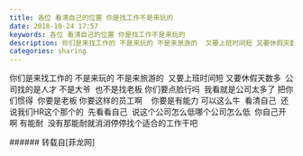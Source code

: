 ```yaml
---
title: 各位 看清自己的位置 你是找工作不是来玩的
date: 2018-10-24 17:57
keywords: 各位 看清自己的位置 你是找工作不是来玩的
description: 你们是来找工作的 不是来玩的 不是来旅游的  又要上班时间短 又要休假天数多  公司找的是人才 不是大爷  也不是找老板 你们要点脸行吗  我看就是公司太多了 把你们惯得  你要是老板 你要这样的员工啊    你要是有能力 可以这么牛  看清自己  还说我们HR这个那个的  先看看自己  说这个公司怎么低哪个公司怎么低  你自己开啊 有能耐  没有那能耐就消消停停找个适合的工作干吧  
categories: sharing
---
```

<td class="t_f" id="postmessage_2156678">

你们是来找工作的 不是来玩的 不是来旅游的  又要上班时间短 又要休假天数多  公司找的是人才 不是大爷  也不是找老板 你们要点脸行吗  我看就是公司太多了 把你们惯得  你要是老板 你要这样的员工啊    你要是有能力 可以这么牛  看清自己  还说我们HR这个那个的  先看看自己  说这个公司怎么低哪个公司怎么低  你自己开啊 有能耐  没有那能耐就消消停停找个适合的工作干吧  <br/>
</td>
###### 转载自[菲龙网]